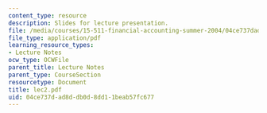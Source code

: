 ```yaml
---
content_type: resource
description: Slides for lecture presentation.
file: /media/courses/15-511-financial-accounting-summer-2004/04ce737dad8ddb0d8dd11beab57fc677_lec2.pdf
file_type: application/pdf
learning_resource_types:
- Lecture Notes
ocw_type: OCWFile
parent_title: Lecture Notes
parent_type: CourseSection
resourcetype: Document
title: lec2.pdf
uid: 04ce737d-ad8d-db0d-8dd1-1beab57fc677
---
```

